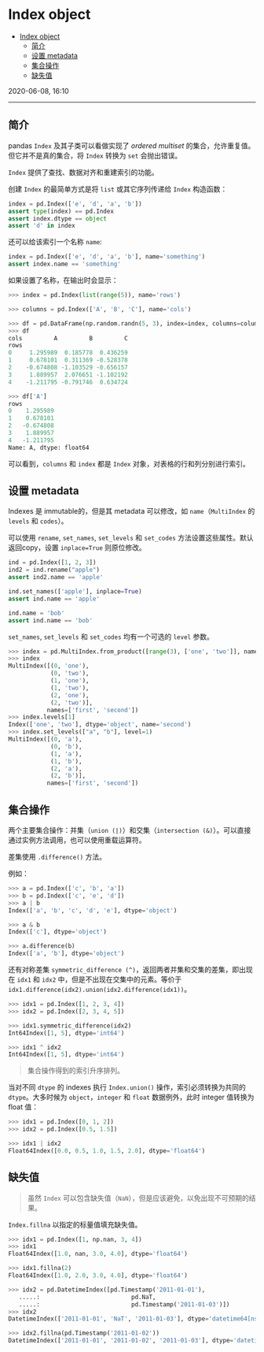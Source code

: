 # Index object

- [Index object](#index-object)
  - [简介](#简介)
  - [设置 metadata](#设置-metadata)
  - [集合操作](#集合操作)
  - [缺失值](#缺失值)

2020-06-08, 16:10
*** *

## 简介

pandas `Index` 及其子类可以看做实现了 *ordered multiset* 的集合，允许重复值。但它并不是真的集合，将 `Index` 转换为 `set` 会抛出错误。

`Index` 提供了查找、数据对齐和重建索引的功能。

创建 `Index` 的最简单方式是将 `list` 或其它序列传递给 `Index` 构造函数：

```py
index = pd.Index(['e', 'd', 'a', 'b'])
assert type(index) == pd.Index
assert index.dtype == object
assert 'd' in index
```

还可以给该索引一个名称 `name`:

```py
index = pd.Index(['e', 'd', 'a', 'b'], name='something')
assert index.name == 'something'
```

如果设置了名称，在输出时会显示：

```py
>>> index = pd.Index(list(range(5)), name='rows')

>>> columns = pd.Index(['A', 'B', 'C'], name='cols')

>>> df = pd.DataFrame(np.random.randn(5, 3), index=index, columns=columns)
>>> df
cols         A         B         C
rows
0     1.295989  0.185778  0.436259
1     0.678101  0.311369 -0.528378
2    -0.674808 -1.103529 -0.656157
3     1.889957  2.076651 -1.102192
4    -1.211795 -0.791746  0.634724

>>> df['A']
rows
0    1.295989
1    0.678101
2   -0.674808
3    1.889957
4   -1.211795
Name: A, dtype: float64
```

可以看到，`columns` 和 `index` 都是 `Index` 对象，对表格的行和列分别进行索引。

## 设置 metadata

Indexes 是 immutable的，但是其 metadata 可以修改，如 `name`（`MultiIndex` 的 `levels` 和 `codes`）。

可以使用 `rename`, `set_names`, `set_levels` 和 `set_codes` 方法设置这些属性。默认返回copy，设置 `inplace=True` 则原位修改。

```py
ind = pd.Index([1, 2, 3])
ind2 = ind.rename("apple")
assert ind2.name == 'apple'

ind.set_names(['apple'], inplace=True)
assert ind.name == 'apple'

ind.name = 'bob'
assert ind.name == 'bob'
```

`set_names`, `set_levels` 和 `set_codes` 均有一个可选的 `level` 参数。

```py
>>> index = pd.MultiIndex.from_product([range(3), ['one', 'two']], names=['first', 'second'])
>>> index
MultiIndex([(0, 'one'),
            (0, 'two'),
            (1, 'one'),
            (1, 'two'),
            (2, 'one'),
            (2, 'two')],
           names=['first', 'second'])
>>> index.levels[1]
Index(['one', 'two'], dtype='object', name='second')
>>> index.set_levels(["a", "b"], level=1)
MultiIndex([(0, 'a'),
            (0, 'b'),
            (1, 'a'),
            (1, 'b'),
            (2, 'a'),
            (2, 'b')],
           names=['first', 'second'])
```

## 集合操作

两个主要集合操作：并集（`union (|)`）和交集（`intersection (&)`）。可以直接通过实例方法调用，也可以使用重载运算符。

差集使用 `.difference()` 方法。

例如：

```py
>>> a = pd.Index(['c', 'b', 'a'])
>>> b = pd.Index(['c', 'e', 'd'])
>>> a | b
Index(['a', 'b', 'c', 'd', 'e'], dtype='object')

>>> a & b
Index(['c'], dtype='object')

>>> a.difference(b)
Index(['a', 'b'], dtype='object')
```

还有对称差集 `symmetric_difference (^)`，返回两者并集和交集的差集，即出现在 `idx1` 和 `idx2` 中，但是不出现在交集中的元素。等价于 `idx1.difference(idx2).union(idx2.difference(idx1))`。

```py
>>> idx1 = pd.Index([1, 2, 3, 4])
>>> idx2 = pd.Index([2, 3, 4, 5])

>>> idx1.symmetric_difference(idx2)
Int64Index([1, 5], dtype='int64')

>>> idx1 ^ idx2
Int64Index([1, 5], dtype='int64')
```

> 集合操作得到的索引升序排列。

当对不同 `dtype` 的 indexes 执行 `Index.union()` 操作，索引必须转换为共同的 `dtype`。大多时候为 `object`，`integer` 和 `float` 数据例外，此时 integer 值转换为 float 值：

```py
>>> idx1 = pd.Index([0, 1, 2])
>>> idx2 = pd.Index([0.5, 1.5])

>>> idx1 | idx2
Float64Index([0.0, 0.5, 1.0, 1.5, 2.0], dtype='float64')
```

## 缺失值

> 虽然 `Index` 可以包含缺失值（`NaN`），但是应该避免，以免出现不可预期的结果。

`Index.fillna` 以指定的标量值填充缺失值。

```py
>>> idx1 = pd.Index([1, np.nan, 3, 4])
>>> idx1
Float64Index([1.0, nan, 3.0, 4.0], dtype='float64')

>>> idx1.fillna(2)
Float64Index([1.0, 2.0, 3.0, 4.0], dtype='float64')

>>> idx2 = pd.DatetimeIndex([pd.Timestamp('2011-01-01'),
   .....:                          pd.NaT,
   .....:                          pd.Timestamp('2011-01-03')])
>>> idx2
DatetimeIndex(['2011-01-01', 'NaT', '2011-01-03'], dtype='datetime64[ns]', freq=None)

>>> idx2.fillna(pd.Timestamp('2011-01-02'))
DatetimeIndex(['2011-01-01', '2011-01-02', '2011-01-03'], dtype='datetime64[ns]', freq=None)
```
